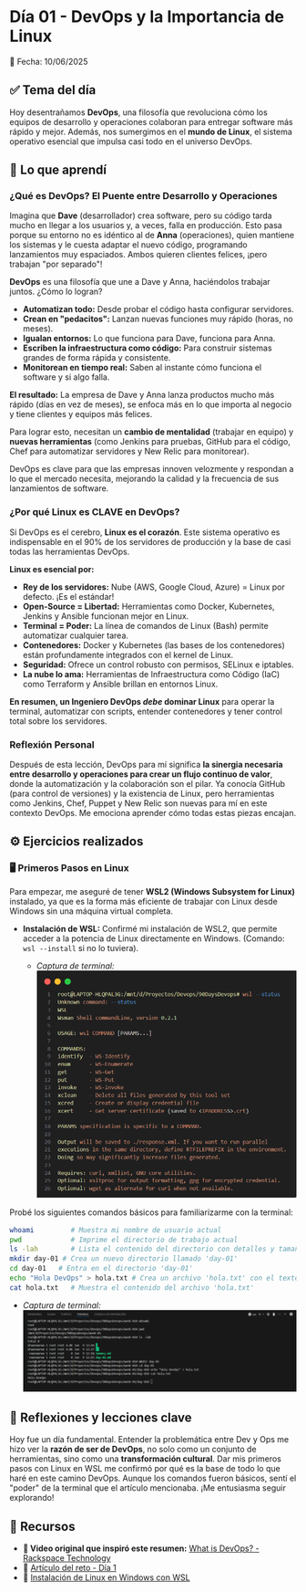 # Día 01 - DevOps y la Importancia de Linux

📅 Fecha: 10/06/2025

## ✅ Tema del día

Hoy desentrañamos **DevOps**, una filosofía que revoluciona cómo los equipos de desarrollo y operaciones colaboran para entregar software más rápido y mejor. Además, nos sumergimos en el **mundo de Linux**, el sistema operativo esencial que impulsa casi todo en el universo DevOps.

## 🧠 Lo que aprendí

### ¿Qué es DevOps? El Puente entre Desarrollo y Operaciones

Imagina que **Dave** (desarrollador) crea software, pero su código tarda mucho en llegar a los usuarios y, a veces, falla en producción. Esto pasa porque su entorno no es idéntico al de **Anna** (operaciones), quien mantiene los sistemas y le cuesta adaptar el nuevo código, programando lanzamientos muy espaciados. Ambos quieren clientes felices, ¡pero trabajan "por separado"\!

**DevOps** es una filosofía que une a Dave y Anna, haciéndolos trabajar juntos. ¿Cómo lo logran?

* **Automatizan todo:** Desde probar el código hasta configurar servidores.
* **Crean en "pedacitos":** Lanzan nuevas funciones muy rápido (horas, no meses).
* **Igualan entornos:** Lo que funciona para Dave, funciona para Anna.
* **Escriben la infraestructura como código:** Para construir sistemas grandes de forma rápida y consistente.
* **Monitorean en tiempo real:** Saben al instante cómo funciona el software y si algo falla.

**El resultado:** La empresa de Dave y Anna lanza productos mucho más rápido (días en vez de meses), se enfoca más en lo que importa al negocio y tiene clientes y equipos más felices.

Para lograr esto, necesitan un **cambio de mentalidad** (trabajar en equipo) y **nuevas herramientas** (como Jenkins para pruebas, GitHub para el código, Chef para automatizar servidores y New Relic para monitorear).

DevOps es clave para que las empresas innoven velozmente y respondan a lo que el mercado necesita, mejorando la calidad y la frecuencia de sus lanzamientos de software.

### ¿Por qué Linux es CLAVE en DevOps?

Si DevOps es el cerebro, **Linux es el corazón**. Este sistema operativo es indispensable en el 90% de los servidores de producción y la base de casi todas las herramientas DevOps.

**Linux es esencial por:**

* **Rey de los servidores:** Nube (AWS, Google Cloud, Azure) = Linux por defecto. ¡Es el estándar\!
* **Open-Source = Libertad:** Herramientas como Docker, Kubernetes, Jenkins y Ansible funcionan mejor en Linux.
* **Terminal = Poder:** La línea de comandos de Linux (Bash) permite automatizar cualquier tarea.
* **Contenedores:** Docker y Kubernetes (las bases de los contenedores) están profundamente integrados con el kernel de Linux.
* **Seguridad:** Ofrece un control robusto con permisos, SELinux e iptables.
* **La nube lo ama:** Herramientas de Infraestructura como Código (IaC) como Terraform y Ansible brillan en entornos Linux.

**En resumen, un Ingeniero DevOps *debe* dominar Linux** para operar la terminal, automatizar con scripts, entender contenedores y tener control total sobre los servidores.

### Reflexión Personal

Después de esta lección, DevOps para mí significa **la sinergia necesaria entre desarrollo y operaciones para crear un flujo continuo de valor**, donde la automatización y la colaboración son el pilar. Ya conocía GitHub (para control de versiones) y la existencia de Linux, pero herramientas como Jenkins, Chef, Puppet y New Relic son nuevas para mí en este contexto DevOps. Me emociona aprender cómo todas estas piezas encajan.

## ⚙️ Ejercicios realizados

### 🖥️ Primeros Pasos en Linux

Para empezar, me aseguré de tener **WSL2 (Windows Subsystem for Linux)** instalado, ya que es la forma más eficiente de trabajar con Linux desde Windows sin una máquina virtual completa.

* **Instalación de WSL:** Confirmé mi instalación de WSL2, que permite acceder a la potencia de Linux directamente en Windows. (Comando: `wsl --install` si no lo tuviera).
  
  * *Captura de terminal:
  ![Status WSL](/assets/day-01/wsl_status.png "Status WSL")*

Probé los siguientes comandos básicos para familiarizarme con la terminal:

```bash
whoami         # Muestra mi nombre de usuario actual
pwd            # Imprime el directorio de trabajo actual
ls -lah        # Lista el contenido del directorio con detalles y tamaños legibles
mkdir day-01 # Crea un nuevo directorio llamado 'day-01'
cd day-01   # Entra en el directorio 'day-01'
echo "Hola DevOps" > hola.txt # Crea un archivo 'hola.txt' con el texto "Hola DevOps"
cat hola.txt   # Muestra el contenido del archivo 'hola.txt'
```

* *Captura de terminal:
![Comandos Linux en Terminal](/assets/day-01/comandos_linux.png "Comandos Linux")*

## 💭 Reflexiones y lecciones clave

Hoy fue un día fundamental. Entender la problemática entre Dev y Ops me hizo ver la **razón de ser de DevOps**, no solo como un conjunto de herramientas, sino como una **transformación cultural**. Dar mis primeros pasos con Linux en WSL me confirmó por qué es la base de todo lo que haré en este camino DevOps. Aunque los comandos fueron básicos, sentí el "poder" de la terminal que el artículo mencionaba. ¡Me entusiasma seguir explorando\!

## 📎 Recursos

* **🎥 Video original que inspiró este resumen:** [What is DevOps? - Rackspace Technology](https://youtu.be/_I94-tJlovg?si=hCYGE-unV8DE6wdJ)
* 🧠 [Artículo del reto - Día 1](https://90daysdevops.295devops.com/semana-01/dia1/)
* 📄 [Instalación de Linux en Windows con WSL](https://learn.microsoft.com/es-es/windows/wsl/install)
